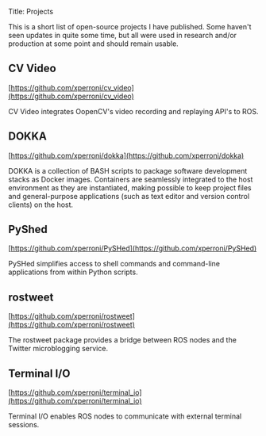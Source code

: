 Title: Projects

This is a short list of open-source projects I have published. Some haven't seen updates in quite some time, but all were used in research and/or production at some point and should remain usable.

## CV Video

[https://github.com/xperroni/cv_video](https://github.com/xperroni/cv_video)

CV Video integrates OopenCV's video recording and replaying API's to ROS.

## DOKKA

[https://github.com/xperroni/dokka](https://github.com/xperroni/dokka)

DOKKA is a collection of BASH scripts to package software development stacks as Docker images. Containers are seamlessly integrated to the host environment as they are instantiated, making possible to keep project files and general-purpose applications (such as text editor and version control clients) on the host.

## PyShed

[https://github.com/xperroni/PySHed](https://github.com/xperroni/PySHed)

PySHed simplifies access to shell commands and command-line applications from within Python scripts.

## rostweet

[https://github.com/xperroni/rostweet](https://github.com/xperroni/rostweet)

The rostweet package provides a bridge between ROS nodes and the Twitter microblogging service.

## Terminal I/O

[https://github.com/xperroni/terminal_io](https://github.com/xperroni/terminal_io)

Terminal I/O enables ROS nodes to communicate with external terminal sessions.

